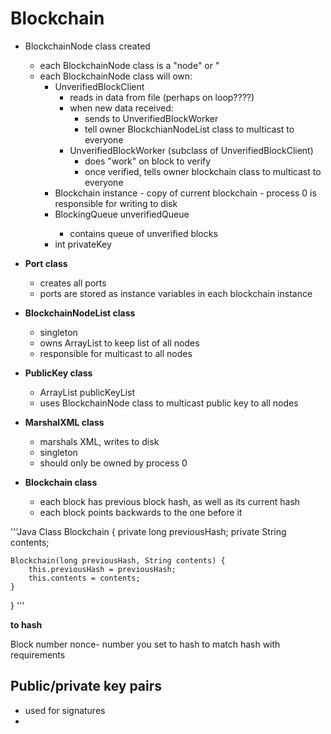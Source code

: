 # Blockchain

- BlockchainNode class created
    - each BlockchainNode class is a "node" or "
    - each BlockchainNode class will own:
        - UnverifiedBlockClient
            - reads in data from file (perhaps on loop????)
            - when new data received:
                - sends to UnverifiedBlockWorker
                - tell owner BlockchianNodeList class to multicast to everyone
            - UnverifiedBlockWorker (subclass of UnverifiedBlockClient)
                - does "work" on block to verify
                - once verified, tells owner blockchain class to multicast to everyone
        - Blockchain instance
                - copy of current blockchain
                - process 0 is responsible for writing to disk
        - BlockingQueue<String> unverifiedQueue
            - contains queue of unverified blocks
        - int privateKey

- **Port class**
    - creates all ports
    - ports are stored as instance variables in  each blockchain instance

- **BlockchainNodeList class**
    - singleton
    - owns ArrayList<Blockchain> to keep list of all nodes
    - responsible for multicast to all nodes

- **PublicKey class**
    - ArrayList<T> publicKeyList
    - uses BlockchainNode class to multicast public key to all nodes

- **MarshalXML class**
    - marshals XML, writes to disk
    - singleton
    - should only be owned by process 0

- **Blockchain class**
    - each block has previous block hash, as well as its current hash
    - each block points backwards to the one before it

'''Java
Class Blockchain {
    private long previousHash;
    private String contents;

    Blockchain(long previousHash, String contents) {
        this.previousHash = previousHash;
        this.contents = contents;
    }
}
'''

**to hash**

Block number
nonce- number you set to hash to match hash with requirements

## Public/private key pairs

- used for signatures
- 
